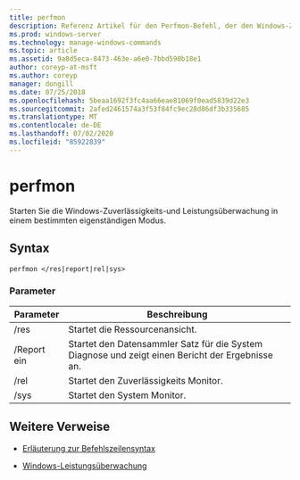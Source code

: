 ```yaml
---
title: perfmon
description: Referenz Artikel für den Perfmon-Befehl, der den Windows-Zuverlässigkeits-und Leistungs Monitor in einem bestimmten eigenständigen Modus startet.
ms.prod: windows-server
ms.technology: manage-windows-commands
ms.topic: article
ms.assetid: 9a8d5eca-8473-463e-a6e0-7bbd590b18e1
author: coreyp-at-msft
ms.author: coreyp
manager: dongill
ms.date: 07/25/2018
ms.openlocfilehash: 5beaa1692f3fc4aa66eae81069f0ead5839d22e3
ms.sourcegitcommit: 2afed2461574a3f53f84fc9ec28d86df3b335685
ms.translationtype: MT
ms.contentlocale: de-DE
ms.lasthandoff: 07/02/2020
ms.locfileid: "85922839"
---
```

# <a name="perfmon"></a>perfmon

Starten Sie die Windows-Zuverlässigkeits-und Leistungsüberwachung in einem bestimmten eigenständigen Modus.

## <a name="syntax"></a>Syntax

```
perfmon </res|report|rel|sys>
```

### <a name="parameters"></a>Parameter

| Parameter | Beschreibung |
|--|--|
| /res | Startet die Ressourcenansicht. |
| /Report ein | Startet den Datensammler Satz für die System Diagnose und zeigt einen Bericht der Ergebnisse an. |
| /rel | Startet den Zuverlässigkeits Monitor. |
| /sys | Startet den System Monitor. |

## <a name="additional-references"></a>Weitere Verweise

- [Erläuterung zur Befehlszeilensyntax](command-line-syntax-key.md)

- [Windows-Leistungsüberwachung](https://docs.microsoft.com/previous-versions/windows/it-pro/windows-server-2008-R2-and-2008/cc749154(v%3dws.11))
